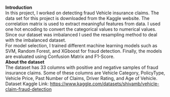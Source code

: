 **Introduction**
<br>
In this project, I worked on detecting fraud Vehicle insurance claims. The data set for this project is downloaded from the Kaggle website. The correlation matrix is used to extract meaningful features from data. I used one hot encoding to convert the categorical values to numerical values. Since our dataset was imbalanced I used the resampling method to deal with the imbalanced dataset. 
<br>
For model selection, I trained different machine learning models such as SVM, Random Forest, and XGboost for fraud detection. Finally, the models are evaluated using Confusion Matrix and F1-Score. 
<br>
**About the dataset**
<br>
The dataset has 33 columns with positive and negative samples of fraud insurance claims. Some of these columns are Vehicle Category, PolicyType, Vehicle Price, Past Number of Claims, Driver Rating, and Age of Vehicle.
Dataset Kaggle Link: https://www.kaggle.com/datasets/shivamb/vehicle-claim-fraud-detection
